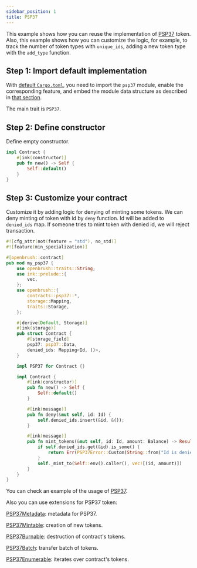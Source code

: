 ```yaml
---
sidebar_position: 1
title: PSP37
---
```


This example shows how you can reuse the implementation of [PSP37](https://github.com/Brushfam/openbrush-contracts/tree/main/contracts/token/psp37) 
token. Also, this example shows how you can customize the logic, for example, to 
track the number of token types with `unique_ids`, adding a new token type with the `add_type` function.

## Step 1: Import default implementation

With [default `Cargo.toml`](/smart-contracts/overview#the-default-toml-of-your-project-with-openbrush),
you need to import the `psp37` module, enable the corresponding feature, and embed the module data structure
as described in [that section](/smart-contracts/overview#reuse-implementation-of-traits-from-openbrush).

The main trait is `PSP37`.

## Step 2: Define constructor

Define empty constructor.

```rust
impl Contract {
    #[ink(constructor)]
    pub fn new() -> Self {
        Self::default()
    }
}
```

## Step 3: Customize your contract

Customize it by adding logic for denying of minting some tokens. 
We can deny minting of token with id by `deny` function.
Id will be added to `denied_ids` map.
If someone tries to mint token with denied id, we will reject transaction.

```rust
#![cfg_attr(not(feature = "std"), no_std)]
#![feature(min_specialization)]

#[openbrush::contract]
pub mod my_psp37 {
    use openbrush::traits::String;
    use ink::prelude::{
        vec,
    };
    use openbrush::{
        contracts::psp37::*,
        storage::Mapping,
        traits::Storage,
    };

    #[derive(Default, Storage)]
    #[ink(storage)]
    pub struct Contract {
        #[storage_field]
        psp37: psp37::Data,
        denied_ids: Mapping<Id, ()>,
    }

    impl PSP37 for Contract {}

    impl Contract {
        #[ink(constructor)]
        pub fn new() -> Self {
            Self::default()
        }

        #[ink(message)]
        pub fn deny(&mut self, id: Id) {
            self.denied_ids.insert(&id, &());
        }

        #[ink(message)]
        pub fn mint_tokens(&mut self, id: Id, amount: Balance) -> Result<(), PSP37Error> {
            if self.denied_ids.get(&id).is_some() {
                return Err(PSP37Error::Custom(String::from("Id is denied")))
            }
            self._mint_to(Self::env().caller(), vec![(id, amount)])
        }
    }
}
```
You can check an example of the usage of [PSP37](https://github.com/Brushfam/openbrush-contracts/tree/main/examples/psp37).

Also you can use extensions for PSP37 token:

[PSP37Metadata](/smart-contracts/PSP37/extensions/metadata): metadata for PSP37.

[PSP37Mintable](/smart-contracts/PSP37/extensions/mintable): creation of new tokens.

[PSP37Burnable](/smart-contracts/PSP37/extensions/burnable): destruction of contract's tokens.

[PSP37Batch](/smart-contracts/PSP37/extensions/batch): transfer batch of tokens.

[PSP37Enumerable](/smart-contracts/PSP37/extensions/enumerable): iterates over contract's tokens.